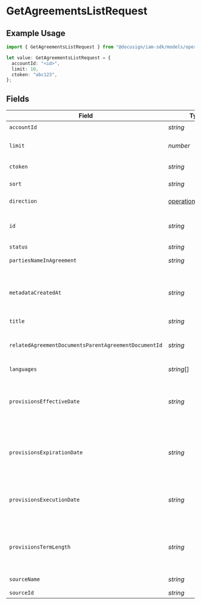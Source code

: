 # GetAgreementsListRequest

## Example Usage

```typescript
import { GetAgreementsListRequest } from "@docusign/iam-sdk/models/operations";

let value: GetAgreementsListRequest = {
  accountId: "<id>",
  limit: 10,
  ctoken: "abc123",
};
```

## Fields

| Field                                                                                                                                                                                | Type                                                                                                                                                                                 | Required                                                                                                                                                                             | Description                                                                                                                                                                          | Example                                                                                                                                                                              |
| ------------------------------------------------------------------------------------------------------------------------------------------------------------------------------------ | ------------------------------------------------------------------------------------------------------------------------------------------------------------------------------------ | ------------------------------------------------------------------------------------------------------------------------------------------------------------------------------------ | ------------------------------------------------------------------------------------------------------------------------------------------------------------------------------------ | ------------------------------------------------------------------------------------------------------------------------------------------------------------------------------------ |
| `accountId`                                                                                                                                                                          | *string*                                                                                                                                                                             | :heavy_check_mark:                                                                                                                                                                   | N/A                                                                                                                                                                                  |                                                                                                                                                                                      |
| `limit`                                                                                                                                                                              | *number*                                                                                                                                                                             | :heavy_minus_sign:                                                                                                                                                                   | The maximum number of items that can be returned in a single page.                                                                                                                   | 10                                                                                                                                                                                   |
| `ctoken`                                                                                                                                                                             | *string*                                                                                                                                                                             | :heavy_minus_sign:                                                                                                                                                                   | An opaque token that helps retrieve the a page of data.                                                                                                                              | abc123                                                                                                                                                                               |
| `sort`                                                                                                                                                                               | *string*                                                                                                                                                                             | :heavy_minus_sign:                                                                                                                                                                   | Field to sort the agreements by.                                                                                                                                                     |                                                                                                                                                                                      |
| `direction`                                                                                                                                                                          | [operations.Direction](../../models/operations/direction.md)                                                                                                                         | :heavy_minus_sign:                                                                                                                                                                   | Direction of sorting (ascending or descending).                                                                                                                                      |                                                                                                                                                                                      |
| `id`                                                                                                                                                                                 | *string*                                                                                                                                                                             | :heavy_minus_sign:                                                                                                                                                                   | List of agreement IDs to filter by (comma-separated), use operators (=, [in]) with an UUID format.                                                                                   |                                                                                                                                                                                      |
| `status`                                                                                                                                                                             | *string*                                                                                                                                                                             | :heavy_minus_sign:                                                                                                                                                                   | Status of the agreement.                                                                                                                                                             |                                                                                                                                                                                      |
| `partiesNameInAgreement`                                                                                                                                                             | *string*                                                                                                                                                                             | :heavy_minus_sign:                                                                                                                                                                   | Filter by party display name in the agreement.                                                                                                                                       |                                                                                                                                                                                      |
| `metadataCreatedAt`                                                                                                                                                                  | *string*                                                                                                                                                                             | :heavy_minus_sign:                                                                                                                                                                   | Filter by creation date (also available via `created_at` key). Use operators (`=`, `gte`, `gt`, `lte`, `le`, `ne`) with an ISO 8601 DateTime string (e.g., `YYYY-MM-DD`).            |                                                                                                                                                                                      |
| `title`                                                                                                                                                                              | *string*                                                                                                                                                                             | :heavy_minus_sign:                                                                                                                                                                   | Title of the agreement.                                                                                                                                                              |                                                                                                                                                                                      |
| `relatedAgreementDocumentsParentAgreementDocumentId`                                                                                                                                 | *string*                                                                                                                                                                             | :heavy_minus_sign:                                                                                                                                                                   | Filter by parent agreement document ID (also available via `parent_agreement_document_id` key). with an UUID format.                                                                 |                                                                                                                                                                                      |
| `languages`                                                                                                                                                                          | *string*[]                                                                                                                                                                           | :heavy_minus_sign:                                                                                                                                                                   | List of BCP-47 language tags                                                                                                                                                         |                                                                                                                                                                                      |
| `provisionsEffectiveDate`                                                                                                                                                            | *string*                                                                                                                                                                             | :heavy_minus_sign:                                                                                                                                                                   | Filter by effective date range (also available via `effective_date` key). Use operators (`=`, `gte`, `gt`, `lte`, `le`, `ne`) with an ISO 8601 DateTime string (e.g., `YYYY-MM-DD`). |                                                                                                                                                                                      |
| `provisionsExpirationDate`                                                                                                                                                           | *string*                                                                                                                                                                             | :heavy_minus_sign:                                                                                                                                                                   | Filter by expiration date (also available via `expiration_date` key). Use operators (`=`, `gte`, `gt`, `lte`, `le`, `ne`) with an ISO 8601 DateTime string (e.g., `YYYY-MM-DD`).     |                                                                                                                                                                                      |
| `provisionsExecutionDate`                                                                                                                                                            | *string*                                                                                                                                                                             | :heavy_minus_sign:                                                                                                                                                                   | Filter by execution date (also available via `execution_date` key). Use operators (`=`, `gte`, `gt`, `lte`, `le`, `ne`) with an ISO 8601 DateTime string (e.g., `YYYY-MM-DD`).       |                                                                                                                                                                                      |
| `provisionsTermLength`                                                                                                                                                               | *string*                                                                                                                                                                             | :heavy_minus_sign:                                                                                                                                                                   | duration of the agreement (also available via `term_length` key). Use operators (`=`, `gte`, `gt`, `lte`, `le`, `ne`) with an ISO 8601 Duration string (e.g., `P1Y`).                |                                                                                                                                                                                      |
| `sourceName`                                                                                                                                                                         | *string*                                                                                                                                                                             | :heavy_minus_sign:                                                                                                                                                                   | Source name of the agreement.                                                                                                                                                        |                                                                                                                                                                                      |
| `sourceId`                                                                                                                                                                           | *string*                                                                                                                                                                             | :heavy_minus_sign:                                                                                                                                                                   | Source id of the agreement.                                                                                                                                                          |                                                                                                                                                                                      |